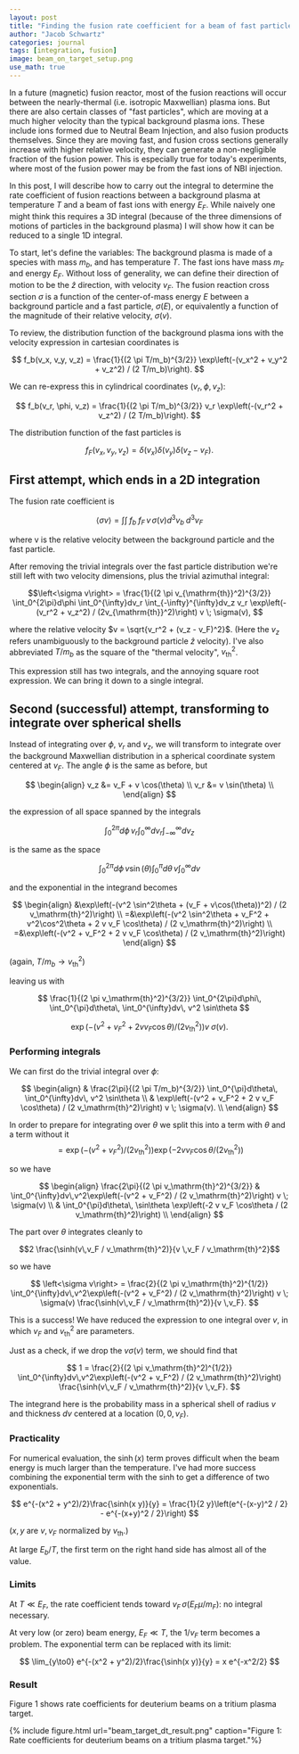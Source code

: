 ```yaml
---
layout: post
title: "Finding the fusion rate coefficient for a beam of fast particles in a Maxwellian background"
author: "Jacob Schwartz"
categories: journal
tags: [integration, fusion]
image: beam_on_target_setup.png
use_math: true
---
```


In a future (magnetic) fusion reactor, most of the fusion reactions will occur between the nearly-thermal (i.e. isotropic Maxwellian) plasma ions.
But there are also certain classes of "fast particles", which are moving at a much higher velocity than the typical background plasma ions.
These include ions formed due to Neutral Beam Injection, and also fusion products themselves.
Since they are moving fast, and fusion cross sections generally increase with higher relative velocity, they can generate a non-negligible fraction of the fusion power.
This is especially true for today's experiments, where most of the fusion power may be from the fast ions of NBI injection.

In this post, I will describe how to carry out the integral to determine the rate coefficient of fusion reactions between a background plasma at temperature $T$ and a beam of fast ions with energy $E_F$.
While naively one might think this requires a 3D integral (because of the three dimensions of motions of particles in the background plasma) I will show how it can be reduced to a single 1D integral.

To start, let's define the variables:
The background plasma is made of a species with mass $m_b$, and has temperature $T$.
The fast ions have mass $m_F$ and energy $E_F$. Without loss of generality, we can define their direction of motion to be the $\hat{z}$ direction, with velocity $v_F$.
The fusion reaction cross section $\sigma$ is a function of the center-of-mass energy $E$ between a background particle and a fast particle, $\sigma(E)$, or equivalently a function of the magnitude of their relative velocity, $\sigma(v)$.

To review, the distribution function of the background plasma ions with the velocity expression in cartesian coordinates is

$$ f_b(v_x, v_y, v_z) 
= \frac{1}{(2 \pi T/m_b)^{3/2}}
\exp\left(-(v_x^2 + v_y^2 + v_z^2) / (2 T/m_b)\right).
$$

We can re-express this in cylindrical coordinates $(v_r, \phi, v_z)$:

$$ f_b(v_r, \phi, v_z) 
= \frac{1}{(2 \pi T/m_b)^{3/2}}
v_r
\exp\left(-(v_r^2 + v_z^2) / (2 T/m_b)\right).
$$

The distribution function of the fast particles is 

$$ f_F(v_x, v_y, v_z)
= \delta(v_x)\delta(v_y)\delta(v_z - v_F).
$$

## First attempt, which ends in a 2D integration
The fusion rate coefficient is 

$$\left<\sigma v\right> = \int \int \;f_b\; f_F \,v\, \sigma(v) d^3 v_b \; d^3 v_F$$

where v is the relative velocity between the background particle and the fast particle.

After removing the trivial integrals over the fast particle distribution we're still left with two velocity dimensions, plus the trivial azimuthal integral:

$$\left<\sigma v\right> = 
\frac{1}{(2 \pi v_{\mathrm{th}}^2)^{3/2}}
\int_0^{2\pi}d\phi
\int_0^{\infty}dv_r
\int_{-\infty}^{\infty}dv_z
v_r
\exp\left(-(v_r^2 + v_z^2) / (2v_{\mathrm{th}}^2)\right)
v \; \sigma(v),
$$

where the relative velocity $v = \sqrt{v_r^2 + (v_z - v_F)^2}$. (Here the $v_z$ refers unambiguously to the background particle $\hat{z}$ velocity). I've also abbreviated $T/m_b$ as the square of the "thermal velocity", $v_\mathrm{th}^2$.

This expression still has two integrals, and the annoying square root expression. We can bring it down to a single integral.

## Second (successful) attempt, transforming to integrate over spherical shells

Instead of integrating over $\phi$, $v_r$ and $v_z$, we will transform to integrate over the background Maxwellian distribution in a spherical coordinate system centered at $v_F$.
The angle $\phi$ is the same as before, but

$$
\begin{align}
v_z &= v_F + v \cos(\theta) \\
v_r &= v \sin(\theta) \\
\end{align}
$$

the expression of all space spanned by the integrals

$$
\int_0^{2\pi}d\phi \,v_r
\int_0^{\infty}dv_r
\int_{-\infty}^{\infty}dv_z
$$

is the same as the space

$$
\int_0^{2\pi}d\phi\,v \sin(\theta)
\int_0^{\pi}d\theta\,v
\int_0^{\infty}dv
$$

and the exponential in the integrand becomes

$$
\begin{align}
&\exp\left(-(v^2 \sin^2\theta + (v_F + v\cos(\theta))^2) / (2 v_\mathrm{th}^2)\right) \\
=&\exp\left(-(v^2 \sin^2\theta + v_F^2 + v^2\cos^2\theta + 2 v v_F \cos\theta) / (2 v_\mathrm{th}^2)\right) \\
=&\exp\left(-(v^2 + v_F^2 + 2 v v_F \cos\theta) / (2 v_\mathrm{th}^2)\right)
\end{align}
$$

(again, $T/m_b \to v_\mathrm{th}^2$)

leaving us with

$$
\frac{1}{(2 \pi v_\mathrm{th}^2)^{3/2}}
\int_0^{2\pi}d\phi\,
\int_0^{\pi}d\theta\,
\int_0^{\infty}dv\,
v^2 \sin\theta
$$

$$\exp\left(-(v^2 + v_F^2 + 2 v v_F \cos\theta) / (2 v_\mathrm{th}^2)\right)
v \; \sigma(v).
$$

### Performing integrals

We can first do the trivial integral over $\phi$:

$$
\begin{align}
& \frac{2\pi}{(2 \pi T/m_b)^{3/2}}
\int_0^{\pi}d\theta\,
\int_0^{\infty}dv\,
v^2 \sin\theta \\
& \exp\left(-(v^2 + v_F^2 + 2 v v_F \cos\theta) / (2 v_\mathrm{th}^2)\right)
v \; \sigma(v). \\
\end{align}
$$

In order to prepare for integrating over $\theta$ we split this into a term with $\theta$ and a term without it
$$
=\exp\left(-(v^2 + v_F^2) / (2 v_\mathrm{th}^2)\right)
\exp\left(-2 v v_F \cos\theta / (2 v_\mathrm{th}^2)\right)
$$

so we have

$$
\begin{align}
\frac{2\pi}{(2 \pi v_\mathrm{th}^2)^{3/2}}
& \int_0^{\infty}dv\,v^2\exp\left(-(v^2 + v_F^2) / (2 v_\mathrm{th}^2)\right) v \; \sigma(v) \\
& \int_0^{\pi}d\theta\,
\sin\theta
\exp\left(-2 v v_F \cos\theta / (2 v_\mathrm{th}^2)\right) \\
\end{align}
$$

The part over $\theta$ integrates cleanly to

$$2 \frac{\sinh(v\,v_F / v_\mathrm{th}^2)}{v \,v_F / v_\mathrm{th}^2}$$

so we have


$$
\left<\sigma v\right> = 
\frac{2}{(2 \pi v_\mathrm{th}^2)^{1/2}}
\int_0^{\infty}dv\,v^2\exp\left(-(v^2 + v_F^2) / (2 v_\mathrm{th}^2)\right) v \; \sigma(v)
\frac{\sinh(v\,v_F / v_\mathrm{th}^2)}{v \,v_F}.
$$

This is a success! We have reduced the expression to one integral over $v$, in which $v_F$ and $v_\mathrm{th}^2$ are parameters.

Just as a check, if we drop the $v \sigma(v)$ term, we should find that

$$
1 = \frac{2}{(2 \pi v_\mathrm{th}^2)^{1/2}}
\int_0^{\infty}dv\,v^2\exp\left(-(v^2 + v_F^2) / (2 v_\mathrm{th}^2)\right) 
\frac{\sinh(v\,v_F / v_\mathrm{th}^2)}{v \,v_F}.
$$

The integrand here is the probability mass in a spherical shell of radius $v$ and thickness $dv$ centered at a location $(0,0,v_F)$.

### Practicality
For numerical evaluation, the $\sinh(x)$ term proves difficult when the beam energy is much larger than the temperature.
I've had more success combining the exponential term with the sinh to get a difference of two exponentials.

$$
e^{-(x^2 + y^2)/2}\frac{\sinh(x y)}{y} = \frac{1}{2 y}\left(e^{-(x-y)^2 / 2} - e^{-(x+y)^2 / 2}\right)
$$

($x, y$ are $v, v_F$ normalized by $v_\mathrm{th}$.)

At large $E_b / T$, the first term on the right hand side has almost all of the value.

### Limits

At $T \ll E_F$, the rate coefficient tends toward $v_F\,\sigma(E_F \mu / m_F)$: no integral necessary.

At very low (or zero) beam energy, $E_F \ll T$, the $1/v_F$ term becomes a problem. The exponential term can be replaced with its limit:

$$
\lim_{y\to0} e^{-(x^2 + y^2)/2}\frac{\sinh(x y)}{y} = x e^{-x^2/2}
$$

### Result

Figure 1 shows rate coefficients for deuterium beams on a tritium plasma target.

{% include figure.html url="beam_target_dt_result.png" 
caption="Figure 1: Rate coefficients for deuterium beams on a tritium plasma target."%}
